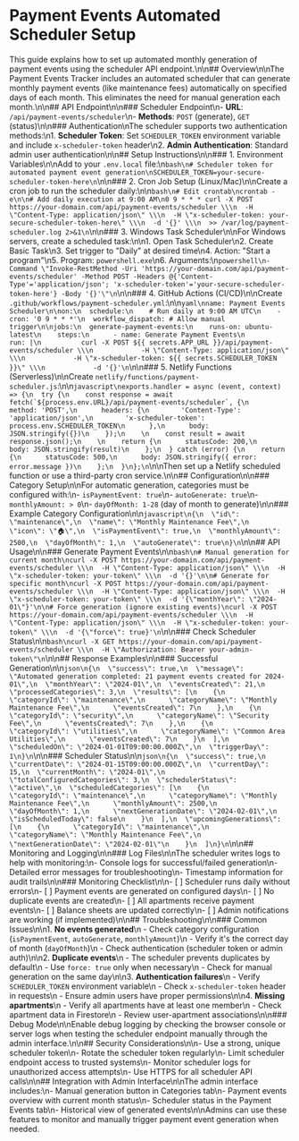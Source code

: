 # Payment Events Automated Scheduler Setup

This guide explains how to set up automated monthly generation of payment events using the scheduler API endpoint.\n\n## Overview\n\nThe Payment Events Tracker includes an automated scheduler that can generate monthly payment events (like maintenance fees) automatically on specified days of each month. This eliminates the need for manual generation each month.\n\n## API Endpoint\n\n### Scheduler Endpoint\n- **URL**: `/api/payment-events/scheduler`\n- **Methods**: `POST` (generate), `GET` (status)\n\n### Authentication\nThe scheduler supports two authentication methods:\n1. **Scheduler Token**: Set `SCHEDULER_TOKEN` environment variable and include `x-scheduler-token` header\n2. **Admin Authentication**: Standard admin user authentication\n\n## Setup Instructions\n\n### 1. Environment Variables\n\nAdd to your `.env.local` file:\n`bash\n# Scheduler token for automated payment event generation\nSCHEDULER_TOKEN=your-secure-scheduler-token-here\n`\n\n### 2. Cron Job Setup (Linux/Mac)\n\nCreate a cron job to run the scheduler daily:\n\n`bash\n# Edit crontab\ncrontab -e\n\n# Add daily execution at 9:00 AM\n0 9 * * * curl -X POST https://your-domain.com/api/payment-events/scheduler \\\n  -H \"Content-Type: application/json\" \\\n  -H \"x-scheduler-token: your-secure-scheduler-token-here\" \\\n  -d '{}' \\\n  >> /var/log/payment-scheduler.log 2>&1\n`\n\n### 3. Windows Task Scheduler\n\nFor Windows servers, create a scheduled task:\n\n1. Open Task Scheduler\n2. Create Basic Task\n3. Set trigger to \"Daily\" at desired time\n4. Action: \"Start a program\"\n5. Program: `powershell.exe`\n6. Arguments:\n`powershell\n-Command \"Invoke-RestMethod -Uri 'https://your-domain.com/api/payment-events/scheduler' -Method POST -Headers @{'Content-Type'='application/json'; 'x-scheduler-token'='your-secure-scheduler-token-here'} -Body '{}'\"\n`\n\n### 4. GitHub Actions (CI/CD)\n\nCreate `.github/workflows/payment-scheduler.yml`:\n\n`yaml\nname: Payment Events Scheduler\n\non:\n  schedule:\n    # Run daily at 9:00 AM UTC\n    - cron: '0 9 * * *'\n  workflow_dispatch: # Allow manual trigger\n\njobs:\n  generate-payment-events:\n    runs-on: ubuntu-latest\n    steps:\n      - name: Generate Payment Events\n        run: |\n          curl -X POST ${{ secrets.APP_URL }}/api/payment-events/scheduler \\\n            -H \"Content-Type: application/json\" \\\n            -H \"x-scheduler-token: ${{ secrets.SCHEDULER_TOKEN }}\" \\\n            -d '{}'\n`\n\n### 5. Netlify Functions (Serverless)\n\nCreate `netlify/functions/payment-scheduler.js`:\n\n``javascript\nexports.handler = async (event, context) => {\n  try {\n    const response = await fetch(`${process.env.URL}/api/payment-events/scheduler`, {\n      method: 'POST',\n      headers: {\n        'Content-Type': 'application/json',\n        'x-scheduler-token': process.env.SCHEDULER_TOKEN\n      },\n      body: JSON.stringify({})\n    });\n    \n    const result = await response.json();\n    \n    return {\n      statusCode: 200,\n      body: JSON.stringify(result)\n    };\n  } catch (error) {\n    return {\n      statusCode: 500,\n      body: JSON.stringify({ error: error.message })\n    };\n  }\n};\n``\n\nThen set up a Netlify scheduled function or use a third-party cron service.\n\n## Configuration\n\n### Category Setup\n\nFor automatic generation, categories must be configured with:\n- `isPaymentEvent: true`\n- `autoGenerate: true`\n- `monthlyAmount: > 0`\n- `dayOfMonth: 1-28` (day of month to generate)\n\n### Example Category Configuration\n\n`javascript\n{\n  \"id\": \"maintenance\",\n  \"name\": \"Monthly Maintenance Fee\",\n  \"icon\": \"🏠\",\n  \"isPaymentEvent\": true,\n  \"monthlyAmount\": 2500,\n  \"dayOfMonth\": 1,\n  \"autoGenerate\": true\n}\n`\n\n## API Usage\n\n### Generate Payment Events\n\n`bash\n# Manual generation for current month\ncurl -X POST https://your-domain.com/api/payment-events/scheduler \\\n  -H \"Content-Type: application/json\" \\\n  -H \"x-scheduler-token: your-token\" \\\n  -d '{}'\n\n# Generate for specific month\ncurl -X POST https://your-domain.com/api/payment-events/scheduler \\\n  -H \"Content-Type: application/json\" \\\n  -H \"x-scheduler-token: your-token\" \\\n  -d '{\"monthYear\": \"2024-01\"}'\n\n# Force generation (ignore existing events)\ncurl -X POST https://your-domain.com/api/payment-events/scheduler \\\n  -H \"Content-Type: application/json\" \\\n  -H \"x-scheduler-token: your-token\" \\\n  -d '{\"force\": true}'\n`\n\n### Check Scheduler Status\n\n`bash\ncurl -X GET https://your-domain.com/api/payment-events/scheduler \\\n  -H \"Authorization: Bearer your-admin-token\"\n`\n\n## Response Examples\n\n### Successful Generation\n\n`json\n{\n  \"success\": true,\n  \"message\": \"Automated generation completed: 21 payment events created for 2024-01\",\n  \"monthYear\": \"2024-01\",\n  \"eventsCreated\": 21,\n  \"processedCategories\": 3,\n  \"results\": [\n    {\n      \"categoryId\": \"maintenance\",\n      \"categoryName\": \"Monthly Maintenance Fee\",\n      \"eventsCreated\": 7\n    },\n    {\n      \"categoryId\": \"security\",\n      \"categoryName\": \"Security Fee\",\n      \"eventsCreated\": 7\n    },\n    {\n      \"categoryId\": \"utilities\",\n      \"categoryName\": \"Common Area Utilities\",\n      \"eventsCreated\": 7\n    }\n  ],\n  \"scheduledOn\": \"2024-01-01T09:00:00.000Z\",\n  \"triggerDay\": 1\n}\n`\n\n### Scheduler Status\n\n`json\n{\n  \"success\": true,\n  \"currentDate\": \"2024-01-15T09:00:00.000Z\",\n  \"currentDay\": 15,\n  \"currentMonth\": \"2024-01\",\n  \"totalConfiguredCategories\": 3,\n  \"schedulerStatus\": \"active\",\n  \"scheduledCategories\": [\n    {\n      \"categoryId\": \"maintenance\",\n      \"categoryName\": \"Monthly Maintenance Fee\",\n      \"monthlyAmount\": 2500,\n      \"dayOfMonth\": 1,\n      \"nextGenerationDate\": \"2024-02-01\",\n      \"isScheduledToday\": false\n    }\n  ],\n  \"upcomingGenerations\": [\n    {\n      \"categoryId\": \"maintenance\",\n      \"categoryName\": \"Monthly Maintenance Fee\",\n      \"nextGenerationDate\": \"2024-02-01\"\n    }\n  ]\n}\n`\n\n## Monitoring and Logging\n\n### Log Files\n\nThe scheduler writes logs to help with monitoring:\n- Console logs for successful/failed generation\n- Detailed error messages for troubleshooting\n- Timestamp information for audit trails\n\n### Monitoring Checklist\n\n- [ ] Scheduler runs daily without errors\n- [ ] Payment events are generated on configured days\n- [ ] No duplicate events are created\n- [ ] All apartments receive payment events\n- [ ] Balance sheets are updated correctly\n- [ ] Admin notifications are working (if implemented)\n\n## Troubleshooting\n\n### Common Issues\n\n1. **No events generated**\n - Check category configuration (`isPaymentEvent`, `autoGenerate`, `monthlyAmount`)\n - Verify it's the correct day of month (`dayOfMonth`)\n - Check authentication (scheduler token or admin auth)\n\n2. **Duplicate events**\n - The scheduler prevents duplicates by default\n - Use `force: true` only when necessary\n - Check for manual generation on the same day\n\n3. **Authentication failures**\n - Verify `SCHEDULER_TOKEN` environment variable\n - Check `x-scheduler-token` header in requests\n - Ensure admin users have proper permissions\n\n4. **Missing apartments**\n - Verify all apartments have at least one member\n - Check apartment data in Firestore\n - Review user-apartment associations\n\n### Debug Mode\n\nEnable debug logging by checking the browser console or server logs when testing the scheduler endpoint manually through the admin interface.\n\n## Security Considerations\n\n- Use a strong, unique scheduler token\n- Rotate the scheduler token regularly\n- Limit scheduler endpoint access to trusted systems\n- Monitor scheduler logs for unauthorized access attempts\n- Use HTTPS for all scheduler API calls\n\n## Integration with Admin Interface\n\nThe admin interface includes:\n- Manual generation button in Categories tab\n- Payment events overview with current month status\n- Scheduler status in the Payment Events tab\n- Historical view of generated events\n\nAdmins can use these features to monitor and manually trigger payment event generation when needed.
